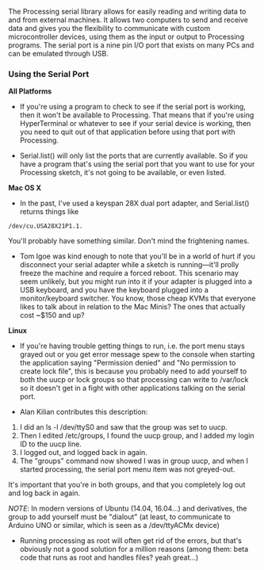 The Processing serial library allows for easily reading and writing data
to and from external machines. It allows two computers to send and
receive data and gives you the flexibility to communicate with custom
microcontroller devices, using them as the input or output to Processing
programs. The serial port is a nine pin I/O port that exists on many PCs
and can be emulated through USB.

### Using the Serial Port

**All Platforms**

-   If you're using a program to check to see if the serial port is
    working, then it won't be available to Processing. That means that
    if you're using HyperTerminal or whatever to see if your serial
    device is working, then you need to quit out of that application
    before using that port with Processing.

-   Serial.list() will only list the ports that are currently available.
    So if you have a program that's using the serial port that you want
    to use for your Processing sketch, it's not going to be available,
    or even listed.

**Mac OS X**

-   In the past, I've used a keyspan 28X dual port adapter, and
    Serial.list() returns things like

`/dev/cu.USA28X21P1.1. `

You'll probably have something similar. Don't mind the frightening
names.

-   Tom Igoe was kind enough to note that you'll be in a world of hurt
    if you disconnect your serial adapter while a sketch is
    running—it'll prolly freeze the machine and require a forced reboot.
    This scenario may seem unlikely, but you might run into it if your
    adapter is plugged into a USB keyboard, and you have the keyboard
    plugged into a monitor/keyboard switcher. You know, those cheap KVMs
    that everyone likes to talk about in relation to the Mac Minis? The
    ones that actually cost \~\$150 and up?

**Linux**

-   If you're having
    trouble getting things to run, i.e. the port menu stays grayed out
    or you get error message spew to the console when starting the
    application saying "Permission denied" and "No permission to create
    lock file", this is because you probably need to add yourself to
    both the uucp or lock groups so that processing can write to
    /var/lock so it doesn't get in a fight with other applications
    talking on the serial port.

-   Alan Kilian contributes this description:

1.  I did an ls -l /dev/ttyS0 and saw that the group was set to uucp.
2.  Then I edited /etc/groups, I found the uucp group, and I added my
    login ID to the uucp line.
3.  I logged out, and logged back in again.
4.  The "groups" command now showed I was in group uucp, and when I
    started processing, the serial port menu item was not greyed-out.

It's important that you're in both groups, and that you completely log
out and log back in again.

*NOTE*: In modern versions of Ubuntu (14.04, 16.04...) and derivatives, the group to add yourself must be "dialout"
(at least, to communicate to Arduino UNO or similar, which is seen as a /dev/ttyACMx device)

-   Running processing as root will often get rid of the errors, but
    that's obviously not a good solution for a million reasons (among
    them: beta code that runs as root and handles files? yeah great...)
